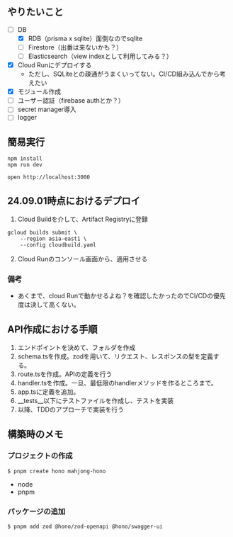 ## やりたいこと

- [ ] DB
  - [x] RDB（prisma x sqlite）面倒なのでsqlite
  - [ ] Firestore（出番は来ないかも？）
  - [ ] Elasticsearch（view indexとして利用してみる？）
- [x] Cloud Runにデプロイする
  - ただし、SQLiteとの疎通がうまくいってない。CI/CD組み込んでから考えたい
- [x] モジュール作成
- [ ] ユーザー認証（firebase authとか？）
- [ ] secret manager導入
- [ ] logger

## 簡易実行
```
npm install
npm run dev
```

```
open http://localhost:3000
```

## 24.09.01時点におけるデプロイ

1. Cloud Buildを介して、Artifact Registryに登録
```
gcloud builds submit \
    --region asia-east1 \
    --config cloudbuild.yaml
```

2. Cloud Runのコンソール画面から、適用させる

### 備考
- あくまで、cloud Runで動かせるよね？を確認したかったのでCI/CDの優先度は決して高くない。

## API作成における手順

1. エンドポイントを決めて、フォルダを作成
2. schema.tsを作成。zodを用いて、リクエスト、レスポンスの型を定義する。
3. route.tsを作成。APIの定義を行う
4. handler.tsを作成。一旦、最低限のhandlerメソッドを作るところまで。
5. app.tsに定義を追加。
6. __tests__以下にテストファイルを作成し、テストを実装
7. 以降、TDDのアプローチで実装を行う

## 構築時のメモ

### プロジェクトの作成

```
$ pnpm create hono mahjong-hono
```

- node
- pnpm

### パッケージの追加

```
$ pnpm add zod @hono/zod-openapi @hono/swagger-ui
```